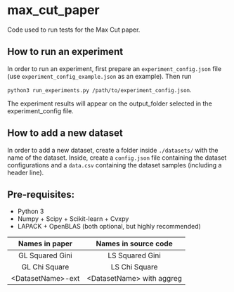 # max_cut_paper

Code used to run tests for the Max Cut paper.

## How to run an experiment

In order to run an experiment, first prepare an `experiment_config.json` file (use `experiment_config_example.json` as an example). Then run

```python3 run_experiments.py /path/to/experiment_config.json```.

The experiment results will appear on the output_folder selected in the experiment_config file.

## How to add a new dataset

In order to add a new dataset, create a folder inside `./datasets/` with the name of the dataset. Inside, create a `config.json` file containing the dataset configurations and a `data.csv` containing the dataset samples (including a header line).

## Pre-requisites:
- Python 3
- Numpy + Scipy + Scikit-learn + Cvxpy
- LAPACK + OpenBLAS (both optional, but highly recommended)



| Names in paper | Names in source code |
|:--------------:|:--------------------:|
| GL Squared Gini | LS Squared Gini|
| GL Chi Square | LS Chi Square |
| \<DatasetName\>-ext | \<DatasetName\> with aggreg |
